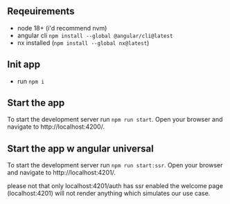 ## Reqeuirements
- node 18+ (i'd recommend nvm)
- angular cli `npm install --global @angular/cli@latest`
- nx installed (`npm install --global nx@latest`)

## Init app
- run `npm i`

## Start the app

To start the development server run `npm run start`. Open your browser and navigate to http://localhost:4200/. 

## Start the app w angular universal

To start the development server run `npm run start:ssr`. Open your browser and navigate to http://localhost:4201/.

please not that only localhost:4201/auth has ssr enabled the welcome page (localhost:4201) will not render anything which simulates our use case.

